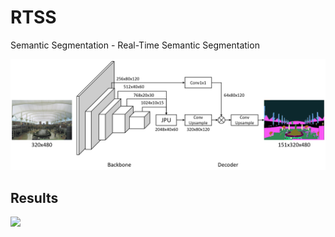 # RTSS

Semantic Segmentation - Real-Time Semantic Segmentation

<img src="rtss.png">

## Results

<img src="rtss.gif">
